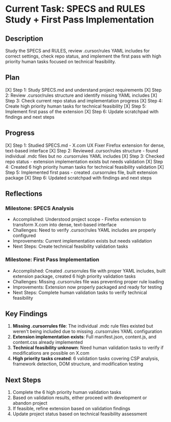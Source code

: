 # Current Task: SPECS and RULES Study + First Pass Implementation

## Description
Study the SPECS and RULES, review .cursor/rules YAML includes for correct settings, check repo status, and implement the first pass with high priority human tasks focused on technical feasibility.

## Plan
[X] Step 1: Study SPECS.md and understand project requirements
[X] Step 2: Review .cursor/rules structure and identify missing YAML includes
[X] Step 3: Check current repo status and implementation progress
[X] Step 4: Create high priority human tasks for technical feasibility
[X] Step 5: Implement first pass of the extension
[X] Step 6: Update scratchpad with findings and next steps

## Progress
[X] Step 1: Studied SPECS.md - X.com UX Fixer Firefox extension for dense, text-based interface
[X] Step 2: Reviewed .cursor/rules structure - found individual .mdc files but no .cursorrules YAML includes
[X] Step 3: Checked repo status - extension implementation exists but needs validation
[X] Step 4: Created 6 high priority human tasks for technical feasibility validation
[X] Step 5: Implemented first pass - created .cursorrules file, built extension package
[X] Step 6: Updated scratchpad with findings and next steps

## Reflections
### Milestone: SPECS Analysis
- Accomplished: Understood project scope - Firefox extension to transform X.com into dense, text-based interface
- Challenges: Need to verify .cursor/rules YAML includes are properly configured
- Improvements: Current implementation exists but needs validation
- Next Steps: Create technical feasibility validation tasks

### Milestone: First Pass Implementation
- Accomplished: Created .cursorrules file with proper YAML includes, built extension package, created 6 high priority validation tasks
- Challenges: Missing .cursorrules file was preventing proper rule loading
- Improvements: Extension now properly packaged and ready for testing
- Next Steps: Complete human validation tasks to verify technical feasibility

## Key Findings
1. **Missing .cursorrules file**: The individual .mdc rule files existed but weren't being included due to missing .cursorrules YAML configuration
2. **Extension implementation exists**: Full manifest.json, content.js, and content.css already implemented
3. **Technical feasibility unknown**: Need human validation tasks to verify if modifications are possible on X.com
4. **High priority tasks created**: 6 validation tasks covering CSP analysis, framework detection, DOM structure, and modification testing

## Next Steps
1. Complete the 6 high priority human validation tasks
2. Based on validation results, either proceed with development or abandon project
3. If feasible, refine extension based on validation findings
4. Update project status based on technical feasibility assessment 